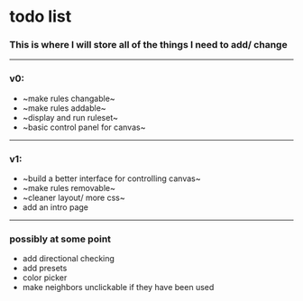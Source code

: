 # todo list
### This is where I will store all of the things I need to add/ change
---
### v0:
* ~make rules changable~
* ~make rules addable~
* ~display and run ruleset~
* ~basic control panel for canvas~



---
### v1:

* ~build a better interface for controlling canvas~
* ~make rules removable~
* ~cleaner layout/ more css~
* add an intro page


---
### possibly at some point
* add directional checking
* add presets
* color picker
* make neighbors unclickable if they have been used